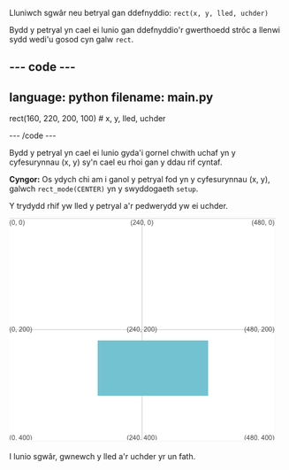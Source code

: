 Lluniwch sgwâr neu betryal gan ddefnyddio: `rect(x, y, lled, uchder)`

Bydd y petryal yn cael ei lunio gan ddefnyddio'r gwerthoedd strôc a llenwi sydd wedi'u gosod cyn galw `rect`.

--- code ---
---
language: python
filename: main.py
---

  rect(160, 220, 200, 100) # x, y, lled, uchder

--- /code ---

Bydd y petryal yn cael ei lunio gyda'i gornel chwith uchaf yn y cyfesurynnau (x, y) sy'n cael eu rhoi gan y ddau rif cyntaf.

**Cyngor:** Os ydych chi am i ganol y petryal fod yn y cyfesurynnau (x, y), galwch `rect_mode(CENTER)` yn y swyddogaeth `setup`.

Y trydydd rhif yw lled y petryal a'r pedwerydd yw ei uchder.

![Yr ardal allbwn yn dangos petryal wedi'i ganoli o amgylch x 160, y 220 gyda lled o 200 ac uchder o 100](images/example.png)

I lunio sgwâr, gwnewch y lled a'r uchder yr un fath.

